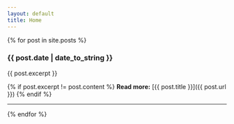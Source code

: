 ```yaml
---
layout: default
title: Home
---
```


{% for post in site.posts %}

### {{ post.date | date_to_string }}

{{ post.excerpt }}

{% if post.excerpt != post.content %}
**Read more:** [{{ post.title }}]({{ post.url }})
{% endif %}

---

{% endfor %}
